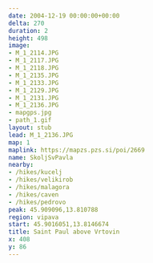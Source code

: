 ```yaml
---
date: 2004-12-19 00:00:00+00:00
delta: 270
duration: 2
height: 498
image:
- M_1_2114.JPG
- M_1_2117.JPG
- M_1_2118.JPG
- M_1_2135.JPG
- M_1_2133.JPG
- M_1_2129.JPG
- M_1_2131.JPG
- M_1_2136.JPG
- mapgps.jpg
- path_1.gif
layout: stub
lead: M_1_2136.JPG
map: 1
maplink: https://mapzs.pzs.si/poi/2669
name: SkoljSvPavla
nearby:
- /hikes/kucelj
- /hikes/velikirob
- /hikes/malagora
- /hikes/caven
- /hikes/pedrovo
peak: 45.909096,13.810788
region: vipava
start: 45.9016051,13.8146674
title: Saint Paul above Vrtovin
x: 408
y: 86
---
```


